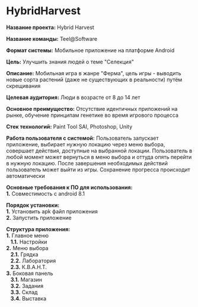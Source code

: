 # HybridHarvest
**Название проекта:** Hybrid Harvest

**Название команды:** Teel@Software

**Формат системы:** Мобильное приложение на платформе Android

**Цель:** Улучшить знания людей о теме "Селекция"

**Описание:** Мобильная игра в жанре "Ферма", цель игры - выводить новые сорта растений (даже не существующих в реальности) путём скрещивания

**Целевая аудитория:** Люди в возрасте от 8 до 14 лет

**Основное преимущество:** Отсутствие идентичных приложений на рынке, обучение принципам генетике во время игрового процесса

**Стек технологий:** Paint Tool SAI, Photoshop, Unity

**Работа пользователя с системой:** Пользователь запускает приложение, выбирает нужную локацию через меню выбора, совершает действия, доступные на выбранной локации. 
Пользователь в любой момент может вернуться в меню выбора и оттуда опять перейти в нужную локацию. После завершения необходимых действий пользователь может выйти из игры. 
Сохранение прогресса происходит автоматически

**Основные требования к ПО для использования:**  
**1.** Совместимость с android 8.1  

**Порядок установки:**  
**1.** Установить apk файл приложения  
**2.** Запустить приложение  
	
**Структура приложения:**  
**1.** Главное меню  
&nbsp;&nbsp; **1.1.** Настройки  
**2.** Меню выбора  
&nbsp;&nbsp; **2.1.** Грядка  
&nbsp;&nbsp; **2.2.** Лаборатория  
&nbsp;&nbsp; **2.3.** К.В.А.Н.Т.  
**3.** Боковая панель  
&nbsp;&nbsp; **3.1.** Магазин  
&nbsp;&nbsp; **3.2.** Задания  
&nbsp;&nbsp; **3.3.** Склад  
&nbsp;&nbsp; **3.4.** Выставка  
